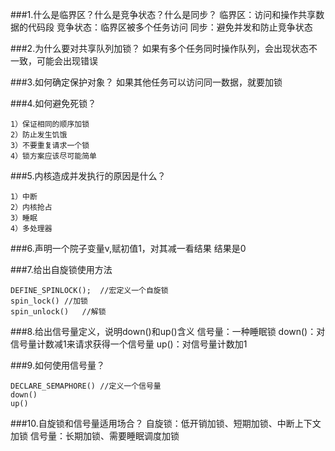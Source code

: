 ###1.什么是临界区？什么是竞争状态？什么是同步？
临界区：访问和操作共享数据的代码段
竞争状态：临界区被多个任务访问
同步：避免并发和防止竞争状态

###2.为什么要对共享队列加锁？
如果有多个任务同时操作队列，会出现状态不一致，可能会出现错误

###3.如何确定保护对象？
如果其他任务可以访问同一数据，就要加锁

###4.如何避免死锁？

    1）保证相同的顺序加锁
    2）防止发生饥饿
    3）不要重复请求一个锁
    4）锁方案应该尽可能简单
  
###5.内核造成并发执行的原因是什么？

    1）中断
    2）内核抢占
    3）睡眠
    4）多处理器
  
###6.声明一个院子变量v,赋初值1，对其减一看结果
结果是0

###7.给出自旋锁使用方法

    DEFINE_SPINLOCK();  //宏定义一个自旋锁
    spin_lock() //加锁
    spin_unlock()   //解锁

###8.给出信号量定义，说明down()和up()含义
信号量：一种睡眠锁
down()：对信号量计数减1来请求获得一个信号量
up()：对信号量计数加1

###9.如何使用信号量？

    DECLARE_SEMAPHORE() //定义一个信号量
    down()
    up()

###10.自旋锁和信号量适用场合？
自旋锁：低开销加锁、短期加锁、中断上下文加锁
信号量：长期加锁、需要睡眠调度加锁
